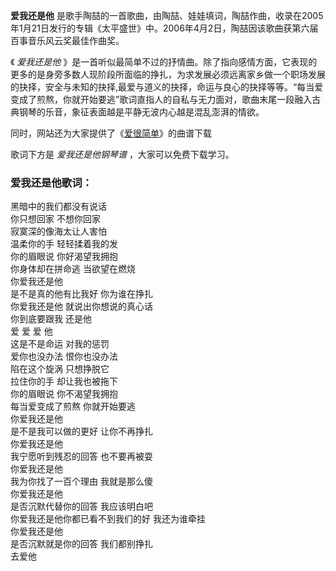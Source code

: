 

**爱我还是他**
是歌手陶喆的一首歌曲，由陶喆、娃娃填词，陶喆作曲，收录在2005年1月21日发行的专辑《太平盛世》中。2006年4月2日，陶喆因该歌曲获第六届百事音乐风云奖最佳作曲奖。

《 _爱我还是他_
》是一首听似最简单不过的抒情曲。除了指向感情方面，它表现的更多的是身旁多数人现阶段所面临的挣扎，为求发展必须远离家乡做一个职场发展的抉择，安全与未知的抉择,最爱与道义的抉择，命运与良心的抉择等等。“每当爱变成了煎熬，你就开始要逃”歌词直指人的自私与无力面对，歌曲末尾一段融入古典钢琴的乐音，象征表面越是平静无波内心越是混乱澎湃的情欲。

同时，网站还为大家提供了《[爱很简单](Music-1959-爱很简单-陶喆.html "爱很简单")》的曲谱下载

歌词下方是 _爱我还是他钢琴谱_ ，大家可以免费下载学习。

### 爱我还是他歌词：

黑暗中的我们都没有说话  
你只想回家 不想你回家  
寂寞深的像海太让人害怕  
温柔你的手 轻轻揉着我的发  
你的眉眼说 你好渴望我拥抱  
你身体却在拼命逃 当欲望在燃烧  
你爱我还是他  
是不是真的他有比我好 你为谁在挣扎  
你爱我还是他 就说出你想说的真心话  
你到底要跟我 还是他  
爱 爱 爱 他  
这是不是命运 对我的惩罚  
爱你也没办法 恨你也没办法  
陷在这个旋涡 只想挣脱它  
拉住你的手 却让我也被拖下  
你的眉眼说 你不渴望我拥抱  
每当爱变成了煎熬 你就开始要逃  
你爱我还是他  
是不是我可以做的更好 让你不再挣扎  
你爱我还是他  
我宁愿听到残忍的回答 也不要再被耍  
你爱我还是他  
我为你找了一百个理由 我就是那么傻  
你爱我还是他  
是否沉默代替你的回答 我应该明白吧  
你爱我还是他你都已看不到我们的好 我还为谁牵挂  
你爱我还是他  
是否沉默就是你的回答 我们都别挣扎  
去爱他


